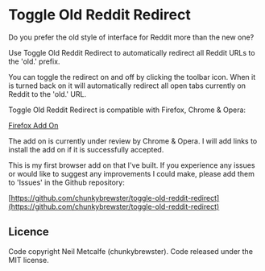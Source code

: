# Toggle Old Reddit Redirect

Do you prefer the old style of interface for Reddit more than the new one?

Use Toggle Old Reddit Redirect to automatically redirect all Reddit URLs to the 'old.' prefix.

You can toggle the redirect on and off by clicking the toolbar icon. When it is turned back on it will automatically redirect all open tabs currently on Reddit to the 'old.' URL.

Toggle Old Reddit Redirect is compatible with Firefox, Chrome & Opera:

[Firefox Add On](https://addons.mozilla.org/en-GB/firefox/addon/toggle-old-reddit-redirect/)

The add on is currently under review by Chrome & Opera. I will add links to install the add on if it is successfully accepted.

This is my first browser add on that I've built. If you experience any issues or would like to suggest any improvements I could make, please add them to 'Issues' in the Github repository:

[https://github.com/chunkybrewster/toggle-old-reddit-redirect](https://github.com/chunkybrewster/toggle-old-reddit-redirect)

## Licence

Code copyright Neil Metcalfe (chunkybrewster). Code released under the MIT license.